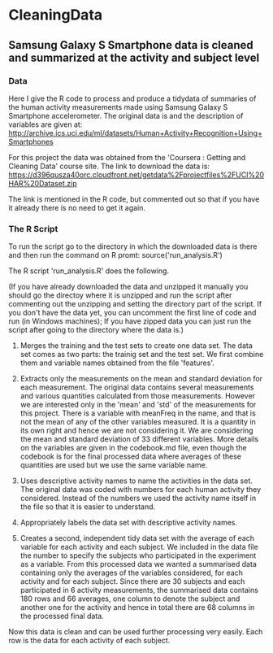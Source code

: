 CleaningData
============

## Samsung Galaxy S Smartphone data is cleaned and summarized at the activity and subject level


### Data

Here I give the R code to process and produce a tidydata of summaries of the human activity measurements made using
Samsung Galaxy S Smartphone accelerometer. The original data is and the description of variables are given
at: http://archive.ics.uci.edu/ml/datasets/Human+Activity+Recognition+Using+Smartphones 

For this project the data was obtained from the 'Coursera : Getting and Cleaning Data' course site.
The link to download the data is:
 https://d396qusza40orc.cloudfront.net/getdata%2Fprojectfiles%2FUCI%20HAR%20Dataset.zip 
 
The link is mentioned in the R code, but commented out so that if you have it already there is no need to get it again. 

### The R Script

To run the script go to the directory in which the downloaded data is there and then run the command on R promt:
      source('run_analysis.R')

 The R script  'run_analysis.R' does the following. 
 
 (If you have already downloaded the data and unzipped it manually you should go the directoy where it is unzipped and run the script after commenting out the unzipping and setting the directory part of the script. If you don't have the data yet, you can uncomment the first line of code and run (in Windows machines); If you have zipped data you can just run the script after going to the directory where the data is.)

1. Merges the training and the test sets to create one data set. The data set comes as two parts: the trainig set and
   the test set. We first combine them and variable names obtained from the file 'features'.

2. Extracts only the measurements on the mean and standard deviation for each measurement. The original data contains    several measurements and various quantities calculated from those measurements. However we are interested only in
   the 'mean' and 'std' of the measurements for this project.  There is a variable with meanFreq in the name, and       that is not the mean of any of the other variables measured. It is a quantity in its own right and hence we are      not considering it. We are considering the mean and standard deviation of 33 different variables. More details on    the variables are given in the codebook.md file, even though the codebook is for the final processed data where      averages of these quantities are used but we use the same variable name.


3. Uses descriptive activity names to name the activities in the data set. The original data was coded with numbers     for each human activity they considered. Instead of the numbers we used the activity name itself in the file so      that it is easier to understand.

4. Appropriately labels the data set with descriptive activity names. 

5. Creates a second, independent tidy data set with the average of each variable for each activity and each subject.    We included in the data file the number to specify the subjects who participated in the experiment as a variable.    From this processed data we wanted a summarised data containing only the averages of the variables considered, for    each activity and for each subject. Since there are 30 subjects and each participated in 6 activity measurements,    the summarised data contains 180 rows and 66 averages, one column to denote the subject and another one for the      activity and hence in total there are 68 columns in the processed final data.

Now this data is clean and can be used further processing very easily. Each row is the data for each activity of each subject. 

